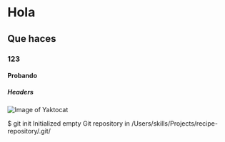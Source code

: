# Hola
## Que haces
### 123
#### Probando
##### _Headers_
![Image of Yaktocat](https://octodex.github.com/images/yaktocat.png)


$ git init
Initialized empty Git repository in /Users/skills/Projects/recipe-repository/.git/
